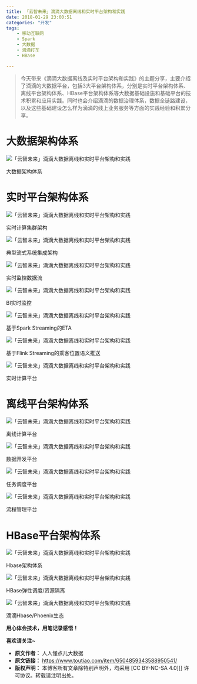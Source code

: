 ```yaml
---
title: 「云智未来」滴滴大数据离线和实时平台架构和实践
date: 2018-01-29 23:00:51
categories: "开发"
tags:
	- 移动互联网
	- Spark
	- 大数据
	- 滴滴打车
	- HBase

---
```


> 今天带来《滴滴大数据离线及实时平台架构和实践》的主题分享，主要介绍了滴滴的大数据平台，包括3大平台架构体系，分别是实时平台架构体系、离线平台架构体系、HBase平台架构体系等大数据基础设施和基础平台的技术积累和应用实践。同时也会介绍滴滴的数据治理体系，数据全链路建设，以及这些基础建设怎么样为滴滴的线上业务服务等方面的实践经验和积累分享。

# 大数据架构体系 #

![「云智未来」滴滴大数据离线和实时平台架构和实践][FIMF-MJ3I-V7ZQ.jpg]

大数据架构体系

# 实时平台架构体系 #

![「云智未来」滴滴大数据离线和实时平台架构和实践][B3EZ-AMBN-MVAN.jpg]

实时计算集群架构

![「云智未来」滴滴大数据离线和实时平台架构和实践][2QIF-IIMU-QIUF.jpg]

典型流式系统集成架构

![「云智未来」滴滴大数据离线和实时平台架构和实践][FNVV-AURA-EQNI.jpg]

实时监控数据流

![「云智未来」滴滴大数据离线和实时平台架构和实践][RRIZ-JYBN-AMAJ.jpg]

BI实时监控

![「云智未来」滴滴大数据离线和实时平台架构和实践][V7VF-MQYJ-IEEY.jpg]

基于Spark Streaming的ETA

![「云智未来」滴滴大数据离线和实时平台架构和实践][AZAB-FRFU-NIVA.jpg]

基于Flink Streaming的乘客位置语义推送

![「云智未来」滴滴大数据离线和实时平台架构和实践][UABA-NIMI-YYRB.jpg]

实时计算平台

# 离线平台架构体系 #

![「云智未来」滴滴大数据离线和实时平台架构和实践][QB7N-RJ2I-F2UR.jpg]

离线计算平台

![「云智未来」滴滴大数据离线和实时平台架构和实践][UB6V-E2BQ-6JEB.jpg]

数据开发平台

![「云智未来」滴滴大数据离线和实时平台架构和实践][7ZAM-UMAV-BB7B.jpg]

任务调度平台

![「云智未来」滴滴大数据离线和实时平台架构和实践][RFMI-VVFQ-VEJ3.jpg]

流程管理平台

# HBase平台架构体系 #

![「云智未来」滴滴大数据离线和实时平台架构和实践][NZ3I-VZJJ-QUF2.jpg]

Hbase架构体系

![「云智未来」滴滴大数据离线和实时平台架构和实践][JVUB-BFYR-FZVN.jpg]

HBase弹性调度/资源隔离

![「云智未来」滴滴大数据离线和实时平台架构和实践][IJUU-3YZF-EIUN.jpg]

滴滴Hbase/Phoenix生态

**用心体会技术，用笔记录感悟！**

**喜欢请关注~**


[FIMF-MJ3I-V7ZQ.jpg]: /pro/os/crawler/FIMF-MJ3I-V7ZQ.jpg
[B3EZ-AMBN-MVAN.jpg]: /pro/os/crawler/B3EZ-AMBN-MVAN.jpg
[2QIF-IIMU-QIUF.jpg]: /pro/os/crawler/2QIF-IIMU-QIUF.jpg
[FNVV-AURA-EQNI.jpg]: /pro/os/crawler/FNVV-AURA-EQNI.jpg
[RRIZ-JYBN-AMAJ.jpg]: /pro/os/crawler/RRIZ-JYBN-AMAJ.jpg
[V7VF-MQYJ-IEEY.jpg]: /pro/os/crawler/V7VF-MQYJ-IEEY.jpg
[AZAB-FRFU-NIVA.jpg]: /pro/os/crawler/AZAB-FRFU-NIVA.jpg
[UABA-NIMI-YYRB.jpg]: /pro/os/crawler/UABA-NIMI-YYRB.jpg
[QB7N-RJ2I-F2UR.jpg]: /pro/os/crawler/QB7N-RJ2I-F2UR.jpg
[UB6V-E2BQ-6JEB.jpg]: /pro/os/crawler/UB6V-E2BQ-6JEB.jpg
[7ZAM-UMAV-BB7B.jpg]: /pro/os/crawler/7ZAM-UMAV-BB7B.jpg
[RFMI-VVFQ-VEJ3.jpg]: /pro/os/crawler/RFMI-VVFQ-VEJ3.jpg
[NZ3I-VZJJ-QUF2.jpg]: /pro/os/crawler/NZ3I-VZJJ-QUF2.jpg
[JVUB-BFYR-FZVN.jpg]: /pro/os/crawler/JVUB-BFYR-FZVN.jpg
[IJUU-3YZF-EIUN.jpg]: /pro/os/crawler/IJUU-3YZF-EIUN.jpg
 *  **原文作者：** 人人懂点儿大数据
 *  **原文链接：** https://www.toutiao.com/item/6504859343588950541/
 *  **版权声明：** 本博客所有文章除特别声明外，均采用 [CC BY-NC-SA 4.0][] 许可协议。转载请注明出处。